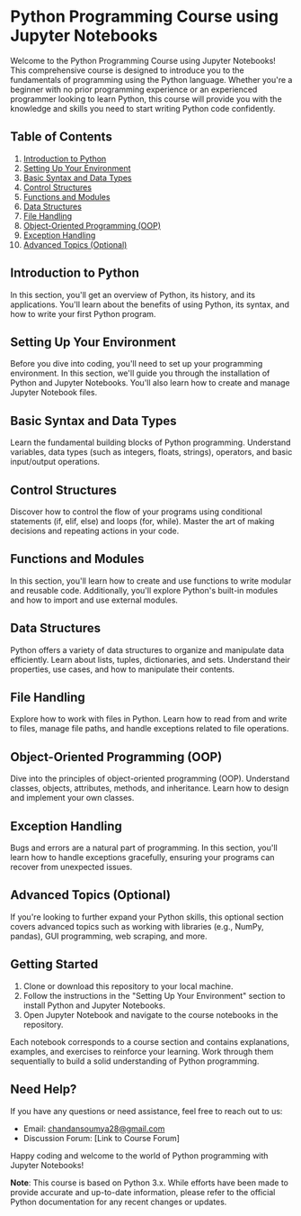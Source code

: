 # Python Programming Course using Jupyter Notebooks

Welcome to the Python Programming Course using Jupyter Notebooks! This comprehensive course is designed to introduce you to the fundamentals of programming using the Python language. Whether you're a beginner with no prior programming experience or an experienced programmer looking to learn Python, this course will provide you with the knowledge and skills you need to start writing Python code confidently.

## Table of Contents

1. [Introduction to Python](#introduction-to-python)
2. [Setting Up Your Environment](#setting-up-your-environment)
3. [Basic Syntax and Data Types](#basic-syntax-and-data-types)
4. [Control Structures](#control-structures)
5. [Functions and Modules](#functions-and-modules)
6. [Data Structures](#data-structures)
7. [File Handling](#file-handling)
8. [Object-Oriented Programming (OOP)](#object-oriented-programming)
9. [Exception Handling](#exception-handling)
10. [Advanced Topics (Optional)](#advanced-topics-optional)

## Introduction to Python

In this section, you'll get an overview of Python, its history, and its applications. You'll learn about the benefits of using Python, its syntax, and how to write your first Python program.

## Setting Up Your Environment

Before you dive into coding, you'll need to set up your programming environment. In this section, we'll guide you through the installation of Python and Jupyter Notebooks. You'll also learn how to create and manage Jupyter Notebook files.

## Basic Syntax and Data Types

Learn the fundamental building blocks of Python programming. Understand variables, data types (such as integers, floats, strings), operators, and basic input/output operations.

## Control Structures

Discover how to control the flow of your programs using conditional statements (if, elif, else) and loops (for, while). Master the art of making decisions and repeating actions in your code.

## Functions and Modules

In this section, you'll learn how to create and use functions to write modular and reusable code. Additionally, you'll explore Python's built-in modules and how to import and use external modules.

## Data Structures

Python offers a variety of data structures to organize and manipulate data efficiently. Learn about lists, tuples, dictionaries, and sets. Understand their properties, use cases, and how to manipulate their contents.

## File Handling

Explore how to work with files in Python. Learn how to read from and write to files, manage file paths, and handle exceptions related to file operations.

## Object-Oriented Programming (OOP)

Dive into the principles of object-oriented programming (OOP). Understand classes, objects, attributes, methods, and inheritance. Learn how to design and implement your own classes.

## Exception Handling

Bugs and errors are a natural part of programming. In this section, you'll learn how to handle exceptions gracefully, ensuring your programs can recover from unexpected issues.

## Advanced Topics (Optional)

If you're looking to further expand your Python skills, this optional section covers advanced topics such as working with libraries (e.g., NumPy, pandas), GUI programming, web scraping, and more.

## Getting Started

1. Clone or download this repository to your local machine.
2. Follow the instructions in the "Setting Up Your Environment" section to install Python and Jupyter Notebooks.
3. Open Jupyter Notebook and navigate to the course notebooks in the repository.

Each notebook corresponds to a course section and contains explanations, examples, and exercises to reinforce your learning. Work through them sequentially to build a solid understanding of Python programming.

## Need Help?

If you have any questions or need assistance, feel free to reach out to us:

- Email: chandansoumya28@gmail.com
- Discussion Forum: [Link to Course Forum]

Happy coding and welcome to the world of Python programming with Jupyter Notebooks!

**Note**: This course is based on Python 3.x. While efforts have been made to provide accurate and up-to-date information, please refer to the official Python documentation for any recent changes or updates.
